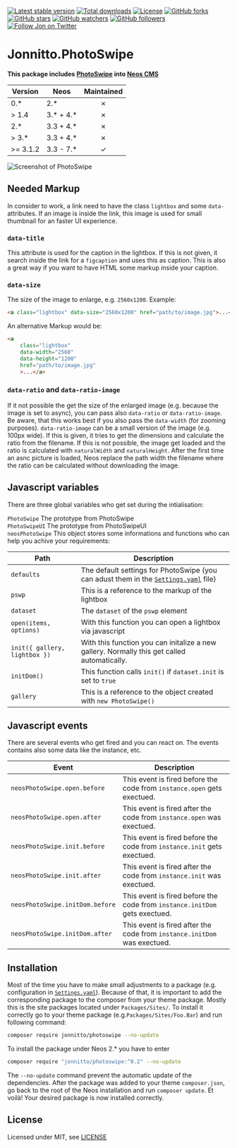 [![Latest stable version]][packagist] [![Total downloads]][packagist] [![License]][packagist] [![GitHub forks]][fork] [![GitHub stars]][stargazers] [![GitHub watchers]][subscription] [![GitHub followers]][followers] [![Follow Jon on Twitter]][twitter]

# Jonnitto.PhotoSwipe

**This package includes [PhotoSwipe] into [Neos CMS]**

| Version  | Neos        | Maintained |
| -------- | ------------| :--------: |
| 0.\*     | 2.\*        |     ✗      |
| > 1.4    | 3.\* + 4.\* |     ✗      |
| 2.\*     | 3.3 + 4.\*  |     ✗      |
| > 3.\*   | 3.3 + 4.\*  |     ✗      |
| >= 3.1.2 | 3.3 - 7.\*  |     ✓      |

![Screenshot of PhotoSwipe]

## Needed Markup

In consider to work, a link need to have the class `lightbox` and some `data-` attributes. If an image is inside the link, this image is used for small thumbnail for an faster UI experience.

### `data-title`

This attribute is used for the caption in the lightbox. If this is not given, it search inside the link for a `figcaption` and uses this as caption. This is also a great way if you want to have HTML some markup inside your caption.

### `data-size`

The size of the image to enlarge, e.g. `2560x1200`. Example:

```html
<a class="lightbox" data-size="2560x1200" href="path/to/image.jpg">...</a>
```

An alternative Markup would be:

```html
<a
    class="lightbox"
    data-width="2560"
    data-height="1200"
    href="path/to/image.jpg"
    >...</a>
```

### `data-ratio` and `data-ratio-image`

If it not possible the get the size of the enlarged image (e.g. because the image is set to async), you can pass also `data-ratio` or `data-ratio-image`. Be aware, that this works best if you also pass the `data-width` (for zooming purposes). `data-ratio-image` can be a small version of the image (e.g. 100px wide). If this is given, it tries to get the dimensions and calculate the ratio from the filename. If this is not possible, the image get loaded and the ratio is calculated with `naturalWidth` and `naturalHeight`. After the first time an asnc picture is loaded, Neos replace the path width the filename where the ratio can be calculated without downloading the image.

## Javascript variables

There are three global variables who get set during the intialisation:

`PhotoSwipe` The prototype from PhotoSwipe  
`PhotoSwipeUI` The prototype from PhotoSwipeUI  
`neosPhotoSwipe` This object stores some informations and functions who can help you achive your requirements:

| Path                          | Description                                                                                 |
| ----------------------------- | ------------------------------------------------------------------------------------------- |
| `defaults`                    | The default settings for PhotoSwipe (you can adust them in the [`Settings.yaml`] file)      |
| `pswp`                        | This is a reference to the markup of the lightbox                                           |
| `dataset`                     | The `dataset` of the `pswp` element                                                         |
| `open(items, options)`        | With this function you can open a lightbox via javascript                                   |
| `init({ gallery, lightbox })` | With this function you can initalize a new gallery. Normally this get called automatically. |
| `initDom()`                   | This function calls `init()` if `dataset.init` is set to `true`                             |
| `gallery`                     | This is a reference to the object created with `new PhotoSwipe()`                           |

## Javascript events

There are several events who get fired and you can react on. The events contains also some data like the instance, etc.

| Event                           | Description                                                                |
| ------------------------------- | -------------------------------------------------------------------------- |
| `neosPhotoSwipe.open.before`    | This event is fired before the code from `instance.open` gets exectued.    |
| `neosPhotoSwipe.open.after`     | This event is fired after the code from `instance.open` was exectued.      |
| `neosPhotoSwipe.init.before`    | This event is fired before the code from `instance.init` gets exectued.    |
| `neosPhotoSwipe.init.after`     | This event is fired after the code from `instance.init` was exectued.      |
| `neosPhotoSwipe.initDom.before` | This event is fired before the code from `instance.initDom` gets exectued. |
| `neosPhotoSwipe.initDom.after`  | This event is fired after the code from `instance.initDom` was exectued.   |

## Installation

Most of the time you have to make small adjustments to a package (e.g.
configuration in [`Settings.yaml`]). Because of that, it is important to add the
corresponding package to the composer from your theme package. Mostly this is
the site packages located under `Packages/Sites/`. To install it correctly go to
your theme package (e.g.`Packages/Sites/Foo.Bar`) and run following command:

```bash
composer require jonnitto/photoswipe --no-update
```

To install the package under Neos 2.\* you have to enter

```bash
composer require "jonnitto/photoswipe:^0.2" --no-update
```

The `--no-update` command prevent the automatic update of the dependencies.
After the package was added to your theme `composer.json`, go back to the root
of the Neos installation and run `composer update`. Et voilà! Your desired
package is now installed correctly.

## License

Licensed under MIT, see [LICENSE]

[packagist]: https://packagist.org/packages/jonnitto/photoswipe
[neos cms]: https://www.neos.io
[photoswipe]: http://photoswipe.com/
[latest stable version]: https://poser.pugx.org/jonnitto/photoswipe/v/stable
[total downloads]: https://poser.pugx.org/jonnitto/photoswipe/downloads
[license]: https://poser.pugx.org/jonnitto/photoswipe/license
[github forks]: https://img.shields.io/github/forks/jonnitto/Jonnitto.PhotoSwipe.svg?style=social&label=Fork
[github stars]: https://img.shields.io/github/stars/jonnitto/Jonnitto.PhotoSwipe.svg?style=social&label=Stars
[github watchers]: https://img.shields.io/github/watchers/jonnitto/Jonnitto.PhotoSwipe.svg?style=social&label=Watch
[github followers]: https://img.shields.io/github/followers/jonnitto.svg?style=social&label=Follow
[follow jon on twitter]: https://img.shields.io/twitter/follow/jonnitto.svg?style=social&label=Follow
[twitter]: https://twitter.com/jonnitto
[fork]: https://github.com/jonnitto/Jonnitto.PhotoSwipe/fork
[stargazers]: https://github.com/jonnitto/Jonnitto.PhotoSwipe/stargazers
[subscription]: https://github.com/jonnitto/Jonnitto.PhotoSwipe/subscription
[followers]: https://github.com/jonnitto/followers
[screenshot of photoswipe]: https://user-images.githubusercontent.com/4510166/74859417-45f9be80-5347-11ea-901c-ad0ea5df07cf.jpg
[license]: LICENSE
[`settings.yaml`]: Configuration/Settings.yaml
